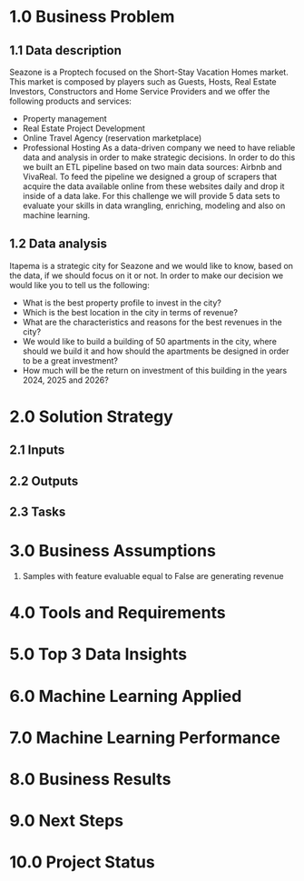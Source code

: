 # 1.0 Business Problem
## 1.1 Data description
Seazone is a Proptech focused on the Short-Stay Vacation Homes market. This market is
composed by players such as Guests, Hosts, Real Estate Investors, Constructors and Home
Service Providers and we offer the following products and services:
- Property management
- Real Estate Project Development
- Online Travel Agency (reservation marketplace)
- Professional Hosting
As a data-driven company we need to have reliable data and analysis in order to make
strategic decisions. In order to do this we built an ETL pipeline based on two main data
sources: Airbnb and VivaReal. To feed the pipeline we designed a group of scrapers that
acquire the data available online from these websites daily and drop it inside of a data lake.
For this challenge we will provide 5 data sets to evaluate your skills in data wrangling,
enriching, modeling and also on machine learning.

## 1.2 Data analysis
Itapema is a strategic city for Seazone and we would like to know, based on the data,
if we should focus on it or not. In order to make our decision we would like you to tell us the
following:
- What is the best property profile to invest in the city?
- Which is the best location in the city in terms of revenue?
- What are the characteristics and reasons for the best revenues in the city?
- We would like to build a building of 50 apartments in the city, where should we build it
and how should the apartments be designed in order to be a great investment?
- How much will be the return on investment of this building in the years 2024, 2025
and 2026?

# 2.0 Solution Strategy
## 2.1 Inputs
## 2.2 Outputs
## 2.3 Tasks
# 3.0 Business Assumptions
1. Samples with feature evaluable equal to False are generating revenue
# 4.0 Tools and Requirements
# 5.0 Top 3 Data Insights
# 6.0 Machine Learning Applied
# 7.0 Machine Learning Performance
# 8.0 Business Results
# 9.0 Next Steps
# 10.0 Project Status
